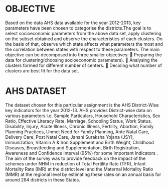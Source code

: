 # OBJECTIVE

Based on the data AHS data available for the year 2012-2013, key
parameters have been chosen to categorise the districts.The goal is to
select socioeconomic parameters from the above data set, apply clustering
on the subset obtained and observe the characteristics of each clusters. On
the basis of that, observe which state affects what parameters the most
and the correlation between states with respect to these parameters.
The main objective can be decomposed into three smaller objectives:
 Preparing the data for clustering(choosing socioeconomic
parameters).
 Analysing the clusters formed for different number of centers.
 Deciding what number of clusters are best fit for the data set.

# AHS DATASET

The dataset chosen for this particular assignment is the AHS
District-Wise key indicators for the year 2012-13.
AHS provides District-wise data on various parameters i.e. Sample
Particulars, Household Characteristics, Sex Ratio, Effective Literacy Rate,
Marriage, Schooling Status, Work Status, Disability, Injury, Acute Illness,
Chronic Illness, Fertility, Abortion, Family Planning Practices, Unmet
Need for Family Planning, Ante Natal Care, Delivery Care, Post Natal
Care, Janani Suraksha Yojana (JSY), Immunization, Vitamin A & Iron
Supplement and Birth Weight, Childhood Diseases, Breastfeeding and
Supplementation, Birth Registration, Awareness and Confidence Interval
(95%) for some important Indicators . The aim of the survey was to
provide feedback on the impact of the schemes under NHM in reduction
of Total Fertility Rate (TFR), Infant Mortality Rate (IMR) at the district
level and the Maternal Mortality Ratio (MMR) at the regional level by
estimating these rates on an annual basis for around 284 districts in these
States.
